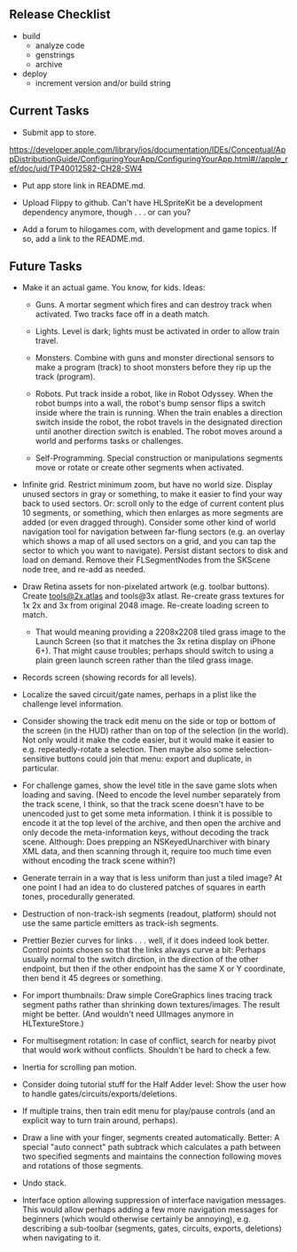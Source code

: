 
## Release Checklist

- build
  - analyze code
  - genstrings
  - archive
- deploy
  - increment version and/or build string

## Current Tasks

- Submit app to store.

https://developer.apple.com/library/ios/documentation/IDEs/Conceptual/AppDistributionGuide/ConfiguringYourApp/ConfiguringYourApp.html#//apple_ref/doc/uid/TP40012582-CH28-SW4

- Put app store link in README.md.

- Upload Flippy to github.  Can't have HLSpriteKit be a development
  dependency anymore, though . . . or can you?

- Add a forum to hilogames.com, with development and game topics.  If
  so, add a link to the README.md.


## Future Tasks

- Make it an actual game.  You know, for kids.  Ideas:

  - Guns.  A mortar segment which fires and can destroy track when
    activated.  Two tracks face off in a death match.

  - Lights.  Level is dark; lights must be activated in order to allow
    train travel.

  - Monsters.  Combine with guns and monster directional sensors to
    make a program (track) to shoot monsters before they rip up the
    track (program).

  - Robots.  Put track inside a robot, like in Robot Odyssey.  When
    the robot bumps into a wall, the robot's bump sensor flips a
    switch inside where the train is running.  When the train enables
    a direction switch inside the robot, the robot travels in the
    designated direction until another direction switch is enabled.
    The robot moves around a world and performs tasks or challenges.

  - Self-Programming.  Special construction or manipulations segments
    move or rotate or create other segments when activated.

- Infinite grid.  Restrict minimum zoom, but have no world size.
  Display unused sectors in gray or something, to make it easier to
  find your way back to used sectors.  Or: scroll only to the edge of
  current content plus 10 segments, or something, which then enlarges
  as more segments are added (or even dragged through).  Consider some
  other kind of world navigation tool for navigation between far-flung
  sectors (e.g. an overlay which shows a map of all used sectors on a
  grid, and you can tap the sector to which you want to navigate).
  Persist distant sectors to disk and load on demand.  Remove their
  FLSegmentNodes from the SKScene node tree, and re-add as needed.

- Draw Retina assets for non-pixelated artwork (e.g. toolbar buttons).
  Create tools@2x.atlas and tools@3x atlast.
  Re-create grass textures for 1x 2x and 3x from original 2048 image.
  Re-create loading screen to match.

  - That would meaning providing a 2208x2208 tiled grass image to the
    Launch Screen (so that it matches the 3x retina display on iPhone
    6+).  That might cause troubles; perhaps should switch to using a
    plain green launch screen rather than the tiled grass image.

- Records screen (showing records for all levels).

- Localize the saved circuit/gate names, perhaps in a plist like the
  challenge level information.

- Consider showing the track edit menu on the side or top or bottom of
  the screen (in the HUD) rather than on top of the selection (in the
  world).  Not only would it make the code easier, but it would make
  it easier to e.g. repeatedly-rotate a selection.  Then maybe also
  some selection-sensitive buttons could join that menu: export and
  duplicate, in particular.

- For challenge games, show the level title in the save game slots
  when loading and saving.  (Need to encode the level number
  separately from the track scene, I think, so that the track scene
  doesn't have to be unencoded just to get some meta information.  I
  think it is possible to encode it at the top level of the archive,
  and then open the archive and only decode the meta-information keys,
  without decoding the track scene.  Although: Does prepping an
  NSKeyedUnarchiver with binary XML data, and then scanning through
  it, require too much time even without encoding the track scene
  within?)

- Generate terrain in a way that is less uniform than just a tiled
  image?  At one point I had an idea to do clustered patches of
  squares in earth tones, procedurally generated.

- Destruction of non-track-ish segments (readout, platform) should not
  use the same particle emitters as track-ish segments.

- Prettier Bezier curves for links . . . well, if it does indeed look
  better.  Control points chosen so that the links always curve a bit:
  Perhaps usually normal to the switch dirction, in the direction of
  the other endpoint, but then if the other endpoint has the same X or
  Y coordinate, then bend it 45 degrees or something.

- For import thumbnails: Draw simple CoreGraphics lines tracing track
  segment paths rather than shrinking down textures/images.  The
  result might be better.  (And wouldn't need UIImages anymore in
  HLTextureStore.)

- For multisegment rotation: In case of conflict, search for nearby
  pivot that would work without conflicts.  Shouldn't be hard to check
  a few.

- Inertia for scrolling pan motion.

- Consider doing tutorial stuff for the Half Adder level: Show the
  user how to handle gates/circuits/exports/deletions.

- If multiple trains, then train edit menu for play/pause controls
  (and an explicit way to turn train around, perhaps).

- Draw a line with your finger, segments created automatically.
  Better: A special "auto connect" path subtrack which calculates a
  path between two specified segments and maintains the connection
  following moves and rotations of those segments.

- Undo stack.

- Interface option allowing suppression of interface navigation
  messages.  This would allow perhaps adding a few more navigation
  messages for beginners (which would otherwise certainly be
  annoying), e.g. describing a sub-toolbar (segments, gates, circuits,
  exports, deletions) when navigating to it.
